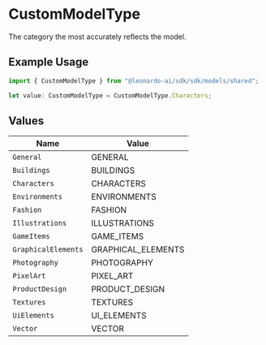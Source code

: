# CustomModelType

The category the most accurately reflects the model.

## Example Usage

```typescript
import { CustomModelType } from "@leonardo-ai/sdk/sdk/models/shared";

let value: CustomModelType = CustomModelType.Characters;
```

## Values

| Name                | Value               |
| ------------------- | ------------------- |
| `General`           | GENERAL             |
| `Buildings`         | BUILDINGS           |
| `Characters`        | CHARACTERS          |
| `Environments`      | ENVIRONMENTS        |
| `Fashion`           | FASHION             |
| `Illustrations`     | ILLUSTRATIONS       |
| `GameItems`         | GAME_ITEMS          |
| `GraphicalElements` | GRAPHICAL_ELEMENTS  |
| `Photography`       | PHOTOGRAPHY         |
| `PixelArt`          | PIXEL_ART           |
| `ProductDesign`     | PRODUCT_DESIGN      |
| `Textures`          | TEXTURES            |
| `UiElements`        | UI_ELEMENTS         |
| `Vector`            | VECTOR              |